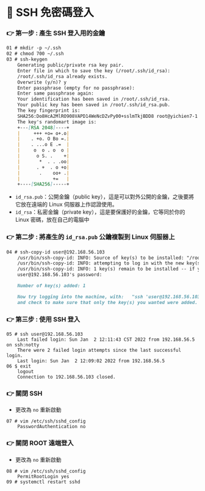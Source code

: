 # 📝 SSH 免密碼登入
### 👉 第一步 : 產生 SSH 登入用的金鑰
```markdown
01 # mkdir -p ~/.ssh
02 # chmod 700 ~/.ssh
03 # ssh-keygen
    Generating public/private rsa key pair.
    Enter file in which to save the key (/root/.ssh/id_rsa): 
    /root/.ssh/id_rsa already exists.
    Overwrite (y/n)? y
    Enter passphrase (empty for no passphrase): 
    Enter same passphrase again: 
    Your identification has been saved in /root/.ssh/id_rsa.
    Your public key has been saved in /root/.ssh/id_rsa.pub.
    The key fingerprint is:
    SHA256:Do8HcA2MlRO908VAPD14WeNcDZvPy00+sslmTkjBDD8 root@yichien7-1
    The key's randomart image is:
    +---[RSA 2048]----+
    |     +++ +o= o+.o|
    |    . +o. O Bo =.|
    |    . ...o E .=  |
    |     o  o . o  o |
    |      o S. .    +|
    |       *  . . .oo|
    |      . +  . o +o|
    |       .    oo+ .|
    |            +=   |
    +----[SHA256]-----+
```

* `id_rsa.pub`：公開金鑰（public key），這是可以對外公開的金鑰，之後要將它放在遠端的 Linux 伺服器上作認證使用。
* `id_rsa`：私密金鑰（private key），這是要保護好的金鑰，它等同於你的 Linux 密碼，放在自己的電腦中

### 👉 第二步 : 將產生的 `id_rsa.pub` 公鑰複製到 Linux 伺服器上

```markdown
04 # ssh-copy-id user@192.168.56.103
    /usr/bin/ssh-copy-id: INFO: Source of key(s) to be installed: "/root/.ssh/id_rsa.pub"
    /usr/bin/ssh-copy-id: INFO: attempting to log in with the new key(s), to filter out any that are already installed
    /usr/bin/ssh-copy-id: INFO: 1 key(s) remain to be installed -- if you are prompted now it is to install the new keys
    user@192.168.56.103's password: 

    Number of key(s) added: 1

    Now try logging into the machine, with:   "ssh 'user@192.168.56.103'"
    and check to make sure that only the key(s) you wanted were added.
```

### 👉 第三步 : 使用 SSH 登入
```
05 # ssh user@192.168.56.103
    Last failed login: Sun Jan  2 12:11:43 CST 2022 from 192.168.56.5 on ssh:notty
    There were 2 failed login attempts since the last successful login.
    Last login: Sun Jan  2 12:09:02 2022 from 192.168.56.5
06 $ exit
    logout
    Connection to 192.168.56.103 closed.
```

### 👉 關閉 SSH
* 更改為 `no` 重新啟動
```
07 # vim /etc/ssh/sshd_config
    PasswordAuthentication no
```
### 👉 關閉 ROOT 遠端登入
* 更改為 `no` 重新啟動
```
08 # vim /etc/ssh/sshd_config
    PermitRootLogin yes
09 # systemctl restart sshd
```
